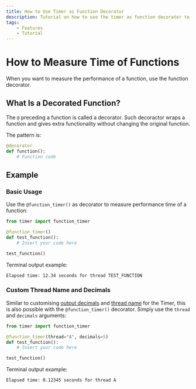 ```yaml
---
title: How to Use Timer as Function Decorator
description: Tutorial on how to use the timer as function decorator to measure the execution time of Python functions. Includes code examples for beginners and advanced users.
tags:
    - Features
    - Tutorial
---
```


# How to Measure Time of Functions
When you want to measure the performance of a function, use the function decorator.

## What Is a Decorated Function?
The `@` preceding a function is called a decorator. Such decoractor wraps a function and gives extra functionality without changing the original function.

The pattern is:

```python title=""
@decorator
def function():
    # Function code
```

## Example
### Basic Usage
Use the `@function_timer()` as decorator to measure performance time of a function:

```python linenums="1" hl_lines="3"
from timer import function_timer

@function_timer()
def test_function():
    # Insert your code here

test_function()
```

Terminal output example:

```text title=""
Elapsed time: 12.34 seconds for thread TEST_FUNCTION
```

### Custom Thread Name and Decimals
Similar to customising [output decimals](decimals.md) and [thread name](multiple-threads.md) for the Timer, this is also possible with the `@function_timer()` decorator. Simply use the `thread` and `decimals` arguments:

```python linenums="1" hl_lines="3"
from timer import function_timer

@function_timer(thread="A", decimals=5)
def test_function():
    # Insert your code here

test_function()
```

Terminal output example:

```text title=""
Elapsed time: 0.12345 seconds for thread A
```
